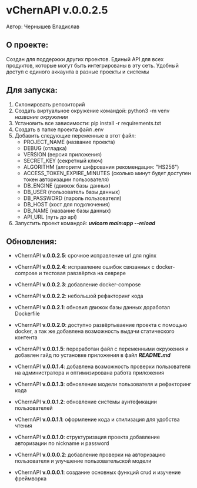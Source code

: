 # vChernAPI v.0.0.2.5
Автор: Чернышев Владислав

## О проекте:
Создан для поддержки других проектов. Единый API 
для всех продуктов, которые могут быть интегрированы
в эту сеть. Удобный доступ с единого аккаунта в
разные проекты и системы

## Для запуска:
1. Склонировать репозиторий
2. Создать виртуальное окружение командой: 
python3 -m venv *название окружения*
3. Установить все зависимости: pip install -r requirements.txt
4. Создать в папке проекта файл .env
5. Добавить следующие переменные в этот файл:
   - PROJECT_NAME (название проекта)
   - DEBUG (отладка)
   - VERSION (версия приложения)
   - SECRET_KEY (секретный ключ)
   - ALGORITHM (алгоритм шифрования рекомендация:
"HS256")
   - ACCESS_TOKEN_EXPIRE_MINUTES (сколько минут 
будет доступен токен авторизации пользователя)
   - DB_ENGINE (движок базы данных)
   - DB_USER (пользователь базы данных)
   - DB_PASSWORD (пароль пользователя)
   - DB_HOST (хост для подключения)
   - DB_NAME (название базы данных)
   - API_URL (путь до api)
6. Запустить проект командой: _**uvicorn main:app --reload**_


## Обновления:

- vChernAPI **v.0.0.2.5**: срочное исправление url 
для nginx

- vChernAPI **v.0.0.2.4**: исправление ошибок связанных
с docker-compose и тестовая равзвёртка на севрере

- vChernAPI **v.0.0.2.3**: добавление docker-compose

- vChernAPI **v.0.0.2.2**: небольшой рефакторинг кода

- vChernAPI **v.0.0.2.1**: обновил движок базы данных
доработал Dockerfile

- vChernAPI **v.0.0.2.0**: доступно развёртываение
проекта с помощью docker, а так же добавлена возможность
выдачи статического контента

- vChernAPI **v.0.0.1.5**: переработан файл с 
переменными окружения и добавлен гайд по
установке приложения в файл _**README.md**_

- vChernAPI **v.0.0.1.4**: добавлена возможность
проверки пользователя на администратора и оптимизирована
работа приложения

- vChernAPI **v.0.0.1.3**: обновление модели
пользователя и рефакторинг кода

- vChernAPI **v.0.0.1.2**: обновление системы
аунтефикации пользователей

- vChernAPI **v.0.0.1.1**: оформление кода и 
стилизация для удобства чтения

- vChernAPI **v.0.0.1.0**: структуризация проекта
добавление авторизации по nickname и password

- vChernAPI **v.0.0.0.2**: добавление проверки на 
авторизацию пользователя и улучшение пользовательской
модели

- vChernAPI **v.0.0.0.1**: создание основных функций 
crud и изучение фреймворка